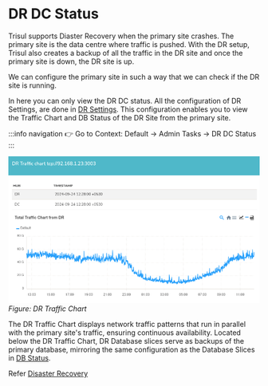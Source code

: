 # DR DC Status


Trisul supports Diaster Recovery when the primary site crashes. The primary site is the data centre where traffic is pushed. With the DR setup, Trisul also creates a backup of all the traffic in the DR site and once the primary site is down, the DR site is up.

We can configure the primary site in such a way that we can check if the DR site is running.

In here you can only view the DR DC status. All the configuration of DR Settings, are done in [DR Settings](/docs/ag/webadmin/web_options#dr-settings). This configuration enables you to view the Traffic Chart and DB Status of the DR Site from the primary site.

:::info navigation
:point_right: Go to Context: Default &rarr; Admin Tasks &rarr; DR DC Status
:::

![](images/dr_trafficchart.png)  
*Figure: DR Traffic Chart*

The DR Traffic Chart displays network traffic patterns that run in parallel with the primary site's traffic, ensuring continuous availability. Located below the DR Traffic Chart, DR Database slices serve as backups of the primary database, mirroring the same configuration as the Database Slices in [DB Status](/docs/ag/admintasks/dbstatus#database-slices).

Refer [Disaster Recovery](/docs/ag/ha/dr)